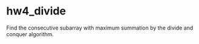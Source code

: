 # hw4_divide
Find the consecutive subarray with maximum summation by the divide and conquer algorithm.
